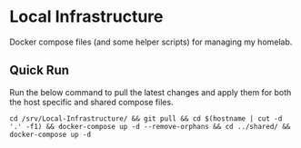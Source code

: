 # Local Infrastructure

Docker compose files (and some helper scripts) for managing my homelab.

## Quick Run

Run the below command to pull the latest changes and apply them for both the host specific and shared compose files.

`cd /srv/Local-Infrastructure/ && git pull && cd $(hostname | cut -d '.' -f1) && docker-compose up -d --remove-orphans && cd ../shared/ && docker-compose up -d`
